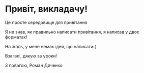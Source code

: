 # Привіт, викладачу!

Це просте середовище для привітання

Я не знав, як правильно написати привітання, я написав у двох форматах!

На жаль, у мене немає ідей, що написати:(

Взагалі, дякую за уроки!

З повагою, Роман Дяченко
